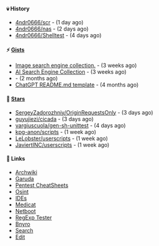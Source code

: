 #### 💀 History

- [4ndr0666/scr](https://github.com/4ndr0666/scr) - (1 day ago)
- [4ndr0666/nas](https://github.com/4ndr0666/nas) - (2 days ago)
- [4ndr0666/Shelltest](https://github.com/4ndr0666/Shelltest) - (4 days ago)

#### ⚡ [Gists](https://gist.github.com/4ndr0666)

- [Image search engine collection.](https://gist.github.com/275fe996ff2a5d9bc7619be288c6bac4) - (3 weeks ago)
- [AI Search Engine Collection](https://gist.github.com/dd70ae0db8d17506ba097704cc17d606) - (3 weeks ago)
- [](https://gist.github.com/cd22ab2bd4f5b4956af3e1f883ca0a60) - (2 months ago)
- [ChatGPT README.md template](https://gist.github.com/4544fdae1dfd8d364821db23bd63dd7f) - (4 months ago)

#### 🌟 [Stars](https://github.com/4ndr0666?tab=stars)

- [SergeyZadorozhniy/OriginRequestsOnly](https://github.com/SergeyZadorozhniy/OriginRequestsOnly) - (3 days ago)
- [guyujiezi/cicada](https://github.com/guyujiezi/cicada) - (3 days ago)
- [vargiuscuola/gen-sh-unittest](https://github.com/vargiuscuola/gen-sh-unittest) - (4 days ago)
- [kpg-anon/scripts](https://github.com/kpg-anon/scripts) - (1 week ago)
- [LeLobster/userscripts](https://github.com/LeLobster/userscripts) - (1 week ago)
- [JaviertINC/userscripts](https://github.com/JaviertINC/userscripts) - (1 week ago)

#### 📌 Links

- [Archwiki](https://wiki.archlinux.org/index.php?title=Special:Search&search)
- [Garuda](https://start.garudalinux.org)
- [Pentest CheatSheets](https://github.com/coreb1t/awesome-pentest-cheat-sheets)
- [Osint](https://github.com/cipher387/osint_stuff_tool_collection)
- [IDEs](https://github.com/styfle/awesome-online-ide)
- [Medicat](https://github.com/mon5termatt/medicat_installer)
- [Netboot](https://github.com/4ndr0666/netboot.xyz-custom)
- [RegExp Tester](https://iblogbox.com/devtools/regexp)
- [Bnyro](https://me.chatoyer.de/search/)
- [Search](https://github.com/edoardottt/awesome-hacker-search-engines)
- [Edit](https://github.com/4ndr0666/4ndr0666/blob/master/templates/README.md.tpl)


